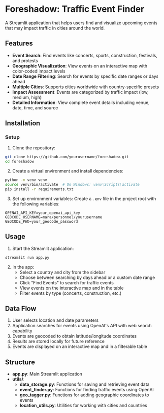 # Foreshadow: Traffic Event Finder

A Streamlit application that helps users find and visualize upcoming events that may impact traffic in cities around the world.

## Features

- **Event Search**: Find events like concerts, sports, construction, festivals, and protests
- **Geographic Visualization**: View events on an interactive map with color-coded impact levels
- **Date Range Filtering**: Search for events by specific date ranges or days ahead
- **Multiple Cities**: Supports cities worldwide with country-specific presets
- **Impact Assessment**: Events are categorized by traffic impact (low, medium, high)
- **Detailed Information**: View complete event details including venue, date, time, and source

## Installation

### Setup

1. Clone the repository:
```bash
git clone https://github.com/yourusername/foreshadow.git
cd foreshadow
```

2. Create a virtual environment and install dependencies:
```bash
python -m venv venv
source venv/bin/activate  # On Windows: venv\Scripts\activate
pip install -r requirements.txt
```

3. Set up environment variables:
Create a `.env` file in the project root with the following variables:
```
OPENAI_API_KEY=your_openai_api_key
GEOCODE_USERNAME=mara/personnel/yourusername
GEOCODE_PWD=your_geocode_password
```

## Usage

1. Start the Streamlit application:
```bash
streamlit run app.py
```

2. In the app:
   - Select a country and city from the sidebar
   - Choose between searching by days ahead or a custom date range
   - Click "Find Events" to search for traffic events
   - View events on the interactive map and in the table
   - Filter events by type (concerts, construction, etc.)

## Data Flow

1. User selects location and date parameters
2. Application searches for events using OpenAI's API with web search capability
3. Events are geocoded to obtain latitude/longitude coordinates
4. Results are stored locally for future reference
5. Events are displayed on an interactive map and in a filterable table

## Structure

- **app.py**: Main Streamlit application
- **utils/**:
  - **data_storage.py**: Functions for saving and retrieving event data
  - **event_finder.py**: Functions for finding traffic events using OpenAI
  - **geo_tagger.py**: Functions for adding geographic coordinates to events
  - **location_utils.py**: Utilities for working with cities and countries

